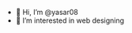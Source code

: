 - 👋 Hi, I’m @yasar08
- 👀 I’m interested in web designing
  

<!---
yasar08/yasar08 is a ✨ special ✨ repository because its `README.md` (this file) appears on your GitHub profile.
You can click the Preview link to take a look at your changes.
--->
